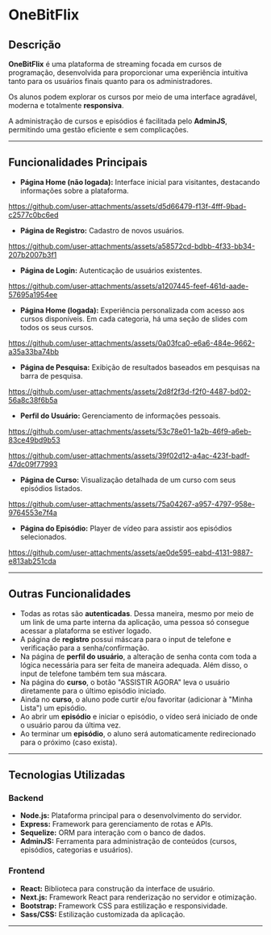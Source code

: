 # OneBitFlix

## Descrição

**OneBitFlix** é uma plataforma de streaming focada em cursos de programação, desenvolvida para proporcionar uma experiência intuitiva tanto para os usuários finais quanto para os administradores.

Os alunos podem explorar os cursos por meio de uma interface agradável, moderna e totalmente **responsiva**.

A administração de cursos e episódios é facilitada pelo **AdminJS**, permitindo uma gestão eficiente e sem complicações.

---

## Funcionalidades Principais

- **Página Home (não logada):** Interface inicial para visitantes, destacando informações sobre a plataforma.


https://github.com/user-attachments/assets/d5d66479-f13f-4fff-9bad-c2577c0bc6ed


- **Página de Registro:** Cadastro de novos usuários.


https://github.com/user-attachments/assets/a58572cd-bdbb-4f33-bb34-207b2007b3f1


- **Página de Login:** Autenticação de usuários existentes.


https://github.com/user-attachments/assets/a1207445-feef-461d-aade-57695a1954ee


- **Página Home (logada):** Experiência personalizada com acesso aos cursos disponíveis. Em cada categoria, há uma seção de slides com todos os seus cursos.


https://github.com/user-attachments/assets/0a03fca0-e6a6-484e-9662-a35a33ba74bb


- **Página de Pesquisa:** Exibição de resultados baseados em pesquisas na barra de pesquisa.


https://github.com/user-attachments/assets/2d8f2f3d-f2f0-4487-bd02-56a8c38f6b5a


- **Perfil do Usuário:** Gerenciamento de informações pessoais.


https://github.com/user-attachments/assets/53c78e01-1a2b-46f9-a6eb-83ce49bd9b53


https://github.com/user-attachments/assets/39f02d12-a4ac-423f-badf-47dc09f77993


- **Página de Curso:** Visualização detalhada de um curso com seus episódios listados.


https://github.com/user-attachments/assets/75a04267-a957-4797-958e-9764553e7f4a


- **Página do Episódio:** Player de vídeo para assistir aos episódios selecionados.


https://github.com/user-attachments/assets/ae0de595-eabd-4131-9887-e813ab251cda


---

## Outras Funcionalidades

- Todas as rotas são **autenticadas**. Dessa maneira, mesmo por meio de um link de uma parte interna da aplicação, uma pessoa só consegue acessar a plataforma se estiver logado.
- A página de **registro** possui máscara para o input de telefone e verificação para a senha/confirmação.
- Na página de **perfil do usuário**, a alteração de senha conta com toda a lógica necessária para ser feita de maneira adequada. Além disso, o input de telefone também tem sua máscara.
- Na página do **curso**, o botão "ASSISTIR AGORA" leva o usuário diretamente para o último episódio iniciado.
- Ainda no **curso**, o aluno pode curtir e/ou favoritar (adicionar à "Minha Lista") um episódio.
- Ao abrir um **episódio** e iniciar o episódio, o vídeo será iniciado de onde o usuário parou da última vez.
- Ao terminar um **episódio**, o aluno será automaticamente redirecionado para o próximo (caso exista).

---

## Tecnologias Utilizadas

### **Backend**
- **Node.js:** Plataforma principal para o desenvolvimento do servidor.
- **Express:** Framework para gerenciamento de rotas e APIs.
- **Sequelize:** ORM para interação com o banco de dados.
- **AdminJS:** Ferramenta para administração de conteúdos (cursos, episódios, categorias e usuários).

### **Frontend**
- **React:** Biblioteca para construção da interface de usuário.
- **Next.js:** Framework React para renderização no servidor e otimização.
- **Bootstrap:** Framework CSS para estilização e responsividade.
- **Sass/CSS:** Estilização customizada da aplicação.

---
